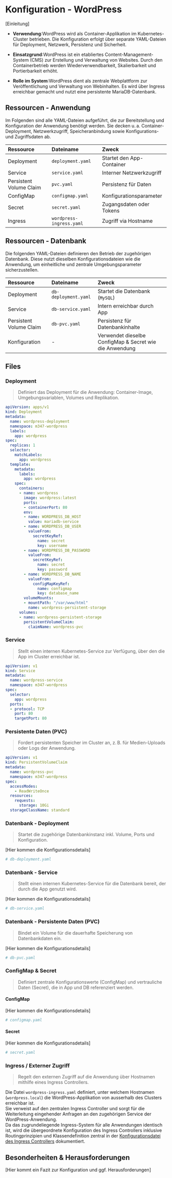 # Konfiguration - WordPress
[Einleitung]

- **Verwendung**:WordPress wird als Container-Applikation im Kubernetes-Cluster betrieben. Die Konfiguration erfolgt über separate YAML-Dateien für      Deployment, Netzwerk, Persistenz und Sicherheit.
 
- **Einsatzgrund**:WordPress ist ein etabliertes Content-Management-System (CMS) zur Erstellung und Verwaltung von Websites. Durch den Containerbetrieb werden Wiederverwendbarkeit, Skalierbarkeit und Portierbarkeit erhöht.
 
- **Rolle im System**:WordPress dient als zentrale Webplattform zur Veröffentlichung und Verwaltung von Webinhalten. Es wird über Ingress erreichbar gemacht und nutzt eine persistente MariaDB-Datenbank.

## Ressourcen - Anwendung
Im Folgenden sind alle YAML-Dateien aufgeführt, die zur Bereitstellung und Konfiguration der Anwendung benötigt werden. Sie decken u. a. Container-Deployment, Netzwerkzugriff, Speicheranbindung sowie Konfigurations- und Zugriffsdaten ab.

| Ressource | Dateiname | Zweck |
| :-- | :-- | :-- |
| Deployment | `deployment.yaml` | Startet den App-Container |
| Service | `service.yaml` | Interner Netzwerkzugriff |
| Persistent Volume Claim | `pvc.yaml` | Persistenz für Daten |
| ConfigMap | `configmap.yaml` | Konfigurationsparameter |
| Secret | `secret.yaml` | Zugangsdaten oder Tokens |
| Ingress | `wordpress-ingress.yaml` | Zugriff via Hostname |

## Ressourcen - Datenbank
Die folgenden YAML-Dateien definieren den Betrieb der zugehörigen Datenbank. Diese nutzt dieselben Konfigurationsdateien wie die Anwendung, um einheitliche und zentrale Umgebungsparameter sicherzustellen.

| Ressource | Dateiname | Zweck |
| :-- | :-- | :-- |
| Deployment | `db-deployment.yaml` | Startet die Datenbank (`MySQL`) |
| Service | `db-service.yaml` | Intern erreichbar durch App |
| Persistent Volume Claim | `db-pvc.yaml` | Persistenz für Datenbankinhalte |
| Konfiguration | - | Verwendet dieselbe ConfigMap & Secret wie die Anwendung |

## Files
### Deployment
>Definiert das Deployment für die Anwendung: Container-Image, Umgebungsvariablen, Volumes und Replikation.

```yaml
apiVersion: apps/v1
kind: Deployment
metadata:
  name: wordpress-deployment
  namespace: m347-wordpress
  labels:
    app: wordpress
spec:
  replicas: 1
  selector:
    matchLabels:
      app: wordpress
  template:
    metadata:
      labels:
        app: wordpress
    spec:
      containers:
      - name: wordpress
        image: wordpress:latest
        ports:
        - containerPort: 80
        env:
        - name: WORDPRESS_DB_HOST
          value: mariadb-service
        - name: WORDPRESS_DB_USER
          valueFrom:
            secretKeyRef:
              name: secret
              key: username
        - name: WORDPRESS_DB_PASSWORD
          valueFrom:
            secretKeyRef:
              name: secret
              key: password
        - name: WORDPRESS_DB_NAME
          valueFrom:
            configMapKeyRef:
              name: configmap
              key: database_name
        volumeMounts:
        - mountPath: "/var/www/html"
          name: wordpress-persistent-storage
      volumes:
      - name: wordpress-persistent-storage
        persistentVolumeClaim:
          claimName: wordpress-pvc
```

### Service
>Stellt einen internen Kubernetes-Service zur Verfügung, über den die App im Cluster erreichbar ist.

```yaml
apiVersion: v1
kind: Service
metadata:
  name: wordpress-service
  namespace: m347-wordpress
spec:
  selector:
    app: wordpress
  ports:
  - protocol: TCP
    port: 80
    targetPort: 80
```

### Persistente Daten (PVC)
>Fordert persistenten Speicher im Cluster an, z. B. für Medien-Uploads oder Logs der Anwendung.

```yaml
apiVersion: v1
kind: PersistentVolumeClaim
metadata:
  name: wordpress-pvc
  namespace: m347-wordpress
spec:
  accessModes:
    - ReadWriteOnce
  resources:
    requests:
      storage: 10Gi
  storageClassName: standard
```

### Datenbank - Deployment
>Startet die zugehörige Datenbankinstanz inkl. Volume, Ports und Konfiguration.

[Hier kommen die Konfigurationsdetails]
```yaml
# db-deployment.yaml
```

### Datenbank - Service
>Stellt einen internen Kubernetes-Service für die Datenbank bereit, der durch die App genutzt wird.

[Hier kommen die Konfigurationsdetails]
```yaml
# db-service.yaml
```

### Datenbank - Persistente Daten (PVC)
>Bindet ein Volume für die dauerhafte Speicherung von Datenbankdaten ein.

[Hier kommen die Konfigurationsdetails]
```yaml
# db-pvc.yaml
```

### ConfigMap & Secret
>Definiert zentrale Konfigurationswerte (ConfigMap) und vertrauliche Daten (Secret), die in App und DB referenziert werden.

#### ConfigMap
[Hier kommen die Konfigurationsdetails]
```yaml
# configmap.yaml
```

#### Secret
[Hier kommen die Konfigurationsdetails]
```yaml
# secret.yaml
```

### Ingress / Externer Zugriff
>Regelt den externen Zugriff auf die Anwendung über Hostnamen mithilfe eines Ingress Controllers.

Die Datei `wordpress-ingress.yaml` definiert, unter welchem Hostnamen (`wordpress.local`) die WordPress-Applikation von ausserhalb des Clusters erreichbar ist.  
Sie verweist auf den zentralen Ingress Controller und sorgt für die Weiterleitung eingehender Anfragen an den zugehörigen Service der WordPress-Anwendung.  
Da das zugrundeliegende Ingress-System für alle Anwendungen identisch ist, wird die übergeordnete Konfiguration des Ingress Controllers inklusive Routingprinzipien und Klassendefinition zentral in der [Konfigurationsdatei des Ingress Controllers](../ingress/config.md) dokumentiert.

## Besonderheiten & Herausforderungen
[Hier kommt ein Fazit zur Konfiguration und ggf. Herausforderungen]
